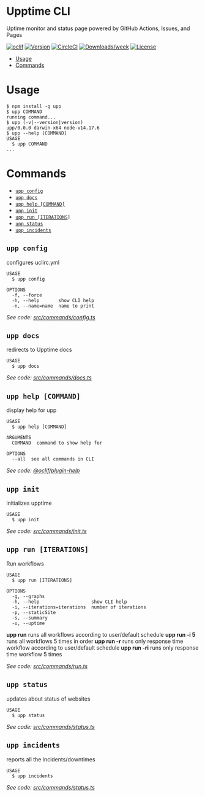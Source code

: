 Upptime CLI
===

Uptime monitor and status page powered by GitHub Actions, Issues, and Pages

[![oclif](https://img.shields.io/badge/cli-oclif-brightgreen.svg)](https://oclif.io)
[![Version](https://img.shields.io/npm/v/upp.svg)](https://npmjs.org/package/upp)
[![CircleCI](https://circleci.com/gh/upptime/cli/tree/master.svg?style=shield)](https://circleci.com/gh/upptime/cli/tree/master)
[![Downloads/week](https://img.shields.io/npm/dw/upp.svg)](https://npmjs.org/package/upp)
[![License](https://img.shields.io/npm/l/upp.svg)](https://github.com/upptime/cli/blob/master/package.json)

<!-- toc -->
* [Usage](#usage)
* [Commands](#commands)
<!-- tocstop -->
# Usage
<!-- usage -->
```sh-session
$ npm install -g upp
$ upp COMMAND
running command...
$ upp (-v|--version|version)
upp/0.0.0 darwin-x64 node-v14.17.6
$ upp --help [COMMAND]
USAGE
  $ upp COMMAND
...
```
<!-- usagestop -->
# Commands
<!-- commands -->
* [`upp config`](#upp-config)
* [`upp docs`](#upp-docs)
* [`upp help [COMMAND]`](#upp-help-command)
* [`upp init`](#upp-init)
* [`upp run [ITERATIONS]`](#upp-run-iterations)
* [`upp status`](#upp-status)
* [`upp incidents`](#upp-incidents)

## `upp config`

configures uclirc.yml

```
USAGE
  $ upp config

OPTIONS
  -f, --force
  -h, --help       show CLI help
  -n, --name=name  name to print
```

_See code: [src/commands/config.ts](https://github.com/upptime/cli/blob/v0.0.0/src/commands/config.ts)_

## `upp docs`

redirects to Upptime docs

```
USAGE
  $ upp docs
```

_See code: [src/commands/docs.ts](https://github.com/upptime/cli/blob/v0.0.0/src/commands/docs.ts)_

## `upp help [COMMAND]`

display help for upp

```
USAGE
  $ upp help [COMMAND]

ARGUMENTS
  COMMAND  command to show help for

OPTIONS
  --all  see all commands in CLI
```

_See code: [@oclif/plugin-help](https://github.com/oclif/plugin-help/blob/v3.2.3/src/commands/help.ts)_

## `upp init`

initializes upptime

```
USAGE
  $ upp init
```

_See code: [src/commands/init.ts](https://github.com/upptime/cli/blob/v0.0.0/src/commands/init.ts)_

## `upp run [ITERATIONS]`

Run workflows

```
USAGE
  $ upp run [ITERATIONS]

OPTIONS
  -g, --graphs
  -h, --help                   show CLI help
  -i, --iterations=iterations  number of iterations
  -p, --staticSite
  -s, --summary
  -u, --uptime
```

   **upp run**  runs all workflows according to user/default schedule
   **upp run -i 5**  runs all workflows 5 times in order
   **upp run -r**  runs only response time workflow according to user/default schedule
   **upp run -ri**  runs only response time workflow 5 times


_See code: [src/commands/run.ts](https://github.com/upptime/cli/blob/v0.0.0/src/commands/run.ts)_

## `upp status`

updates about status of websites

```
USAGE
  $ upp status
```

_See code: [src/commands/status.ts](https://github.com/upptime/cli/blob/v0.0.0/src/commands/status.ts)_

## `upp incidents`

reports all the incidents/downtimes

```
USAGE
  $ upp incidents
```

_See code: [src/commands/status.ts](https://github.com/upptime/cli/blob/v0.0.0/src/commands/status.ts)_
<!-- commandsstop -->
